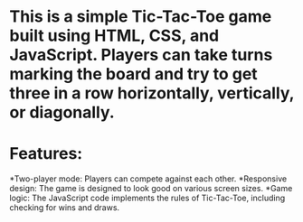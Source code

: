 # This is a simple Tic-Tac-Toe game built using HTML, CSS, and JavaScript. Players can take turns marking the board and try to get three in a row horizontally, vertically, or diagonally.
# Features:
  *Two-player mode: Players can compete against each other.
  *Responsive design: The game is designed to look good on various screen sizes.
  *Game logic: The JavaScript code implements the rules of Tic-Tac-Toe, including checking for wins and draws.
